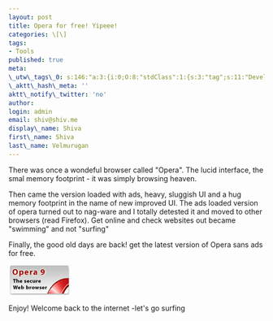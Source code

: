 ```yaml
---
layout: post
title: Opera for free! Yipeee!
categories: \[\]
tags:
- Tools
published: true
meta:
\_utw\_tags\_0: s:146:"a:3:{i:0;O:8:"stdClass":1:{s:3:"tag";s:11:"Development";}i:1;O:8:"stdClass":1:{s:3:"tag";s:5:"Tools";}i:2;O:8:"stdClass":1:{s:3:"tag";s:3:"Web";}}";
\_aktt\_hash\_meta: ''
aktt\_notify\_twitter: 'no'
author:
login: admin
email: shiv@shiv.me
display\_name: Shiva
first\_name: Shiva
last\_name: Velmurugan
---
```


There was once a wondeful browser called "Opera". The lucid interface, the smal memory footprint - it was simply browsing heaven.

Then came the version loaded with ads, heavy, sluggish UI and a hug memory footprint in the name of new improved UI. The ads loaded version of opera turned out to nag-ware and I totally detested it and moved to other browsers (read Firefox). Get online and check websites out became "swimming" and not "surfing"

Finally, the good old days are back! get the latest version of Opera sans ads for free.

[![The best in browsing](/images/120x60noads.png)][0]

Enjoy! Welcome back to the internet -let's go surfing


[0]: http://my.opera.com/shvelmur/affiliate/